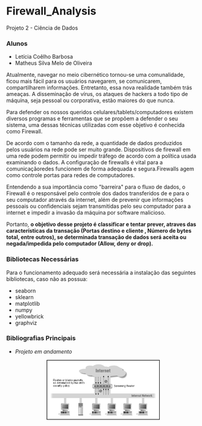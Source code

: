# Firewall_Analysis
Projeto 2 - Ciência de Dados 

### Alunos
 - Letícia Coêlho Barbosa
 - Matheus Silva Melo de Oliveira

 Atualmente, navegar no meio cibernético tornou-se uma comunalidade, ficou mais fácil para os usuários navegarem, se comunicarem, compartilharem informações. Entretanto, essa nova realidade também trás ameaças. A disseminação de vírus, os ataques de hackers a todo tipo de máquina, seja pessoal ou corporativa, estão maiores do que nunca.

Para defender os nossos queridos celulares/tablets/computadores existem diversos programas e ferramentas que se propõem a defender o seu sistema, uma dessas técnicas utilizadas com esse objetivo é conhecida como Firewall.

De acordo com o tamanho da rede, a quantidade de dados produzidos pelos usuários na rede pode ser muito grande.
Dispositivos de firewall em uma rede podem permitir ou impedir tráfego de acordo com a política usada examinando o
dados. A configuração de firewalls é vital para a comunicaçãoredes funcionem de forma adequada e segura.Firewalls agem como controle portas para redes de computadores.

Entendendo a sua importância como "barreira" para o fluxo de dados, o Firewall é o responsável pelo controle dos dados transferidos de e para o seu computador através da internet, além de prevenir que informações pessoais ou confidenciais sejam transmitidas pelo seu computador para a internet e impedir a invasão da máquina por software malicioso.

Portanto, **o objetivo desse projeto é classificar e tentar prever, atraves das características da transação (Portas destino e cliente , Número de bytes total, entre outros), se determinada transação de dados será aceita ou negada/impedida pelo computador (Allow, deny or drop).**
 
### Bibliotecas Necessárias

 Para o funcionamento adequado será necessária a instalação das seguintes bibliotecas, caso não as possua:

 - seaborn 
 - sklearn
 - matplotlib
 - numpy
 - yellowbrick
 - graphviz

### Bibliografias Principais


 - <em>Projeto em andamento</em>
 <center><img src="firewall_assets/fire_packet.gif" width=300 style="float: center; margin: 0px 0px 10px 10px"></center>
